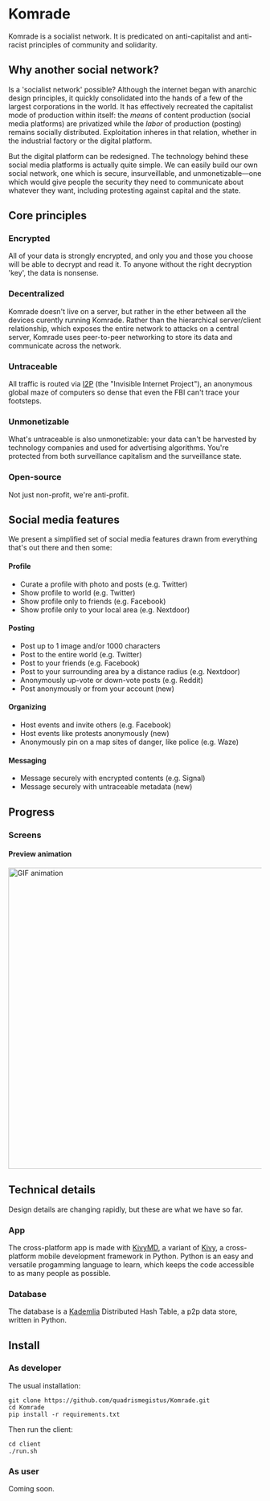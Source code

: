 # Komrade

Komrade is a socialist network. It is predicated on anti-capitalist and anti-racist principles of community and solidarity.

## Why another social network?

Is a 'socialist network' possible? Although the internet began with anarchic design principles, it quickly consolidated into the hands of a few of the largest corporations in the world. It has effectively recreated the capitalist mode of production within itself: the *means* of content production (social media platforms) are privatized while the *labor* of production (posting) remains socially distributed. Exploitation inheres in that relation, whether in the industrial factory or the digital platform.

But the digital platform can be redesigned. The technology behind these social media platforms is actually quite simple. We can easily build our own social network, one which is secure, insurveillable, and unmonetizable—one which would give people the security they need to communicate about whatever they want, including protesting against capital and the state.


## Core principles

### Encrypted

All of your data is strongly encrypted, and only you and those you choose will be able to decrypt and read it. To anyone without the right decryption 'key', the data is nonsense.

### Decentralized

Komrade doesn't live on a server, but rather in the ether between all the devices curently running Komrade. Rather than the hierarchical server/client relationship, which exposes the entire network to attacks on a central server, Komrade uses peer-to-peer networking to store its data and communicate across the network.

### Untraceable

All traffic is routed via [I2P](https://geti2p.net/en/) (the "Invisible Internet Project"), an anonymous global maze of computers so dense that even the FBI can't trace your footsteps.

### Unmonetizable

What's untraceable is also unmonetizable: your data can't be harvested by technology companies and used for advertising algorithms. You're protected from both surveillance capitalism and the surveillance state.

### Open-source

Not just non-profit, we're anti-profit.

## Social media features

We present a simplified set of social media features drawn from everything that's out there and then some:

#### Profile
  * Curate a profile with photo and posts (e.g. Twitter)
  * Show profile to world (e.g. Twitter)
  * Show profile only to friends (e.g. Facebook)
  * Show profile only to your local area (e.g. Nextdoor)

#### Posting
  * Post up to 1 image and/or 1000 characters
  * Post to the entire world (e.g. Twitter)
  * Post to your friends (e.g. Facebook)
  * Post to your surrounding area by a distance radius (e.g. Nextdoor)
  * Anonymously up-vote or down-vote posts (e.g. Reddit)
  * Post anonymously or from your account (new)

#### Organizing
  * Host events and invite others (e.g. Facebook)
  * Host events like protests anonymously (new)
  * Anonymously pin on a map sites of danger, like police (e.g. Waze)

#### Messaging
  * Message securely with encrypted contents (e.g. Signal)
  * Message securely with untraceable metadata (new)


## Progress

### Screens

#### Preview animation

<img src="app/assets/komrade-screen-preview-2020-08-23.gif" height="600" alt="GIF animation" />


## Technical details

Design details are changing rapidly, but these are what we have so far.

### App

The cross-platform app is made with [KivyMD](https://github.com/kivymd/KivyMD), a variant of [Kivy](https://kivy.org/), a cross-platform mobile development framework in Python. Python is an easy and versatile progamming language to learn, which keeps the code accessible to as many people as possible.

### Database

The database is a [Kademlia](https://github.com/bmuller/kademlia) Distributed Hash Table, a p2p data store, written in Python.

## Install

### As developer

The usual installation:

```
git clone https://github.com/quadrismegistus/Komrade.git
cd Komrade
pip install -r requirements.txt
```

Then run the client:
```
cd client
./run.sh
```


### As user

Coming soon. 